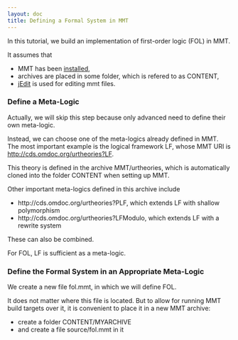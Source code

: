 ```yaml
---
layout: doc
title: Defining a Formal System in MMT
---
```


In this tutorial, we build an implementation of first-order logic (FOL) in MMT.

It assumes that

* MMT has been [installed](../../setup),
* archives are placed in some folder, which is refered to as CONTENT,
* [jEdit](../../applications/jedit) is used for editing mmt files.

### Define a Meta-Logic

Actually, we will skip this step because only advanced need to define their own meta-logic.

Instead, we can choose one of the meta-logics already defined in MMT.
The most important example is the logical framework LF, whose MMT URI is
http://cds.omdoc.org/urtheories?LF.

This theory is defined in the archive MMT/urtheories, which is automatically cloned into the folder CONTENT when setting up MMT.
<div class="detail">
Other important meta-logics defined in this archive include
<ul>
<li>http://cds.omdoc.org/urtheories?PLF, which extends LF with shallow polymorphism</li>
<li>http://cds.omdoc.org/urtheories?LFModulo, which extends LF with a rewrite system</li>
</ul>
These can also be combined.
</div>

For FOL, LF is sufficient as a meta-logic.

### Define the Formal System in an Appropriate Meta-Logic

We create a new file fol.mmt, in which we will define FOL.

It does not matter where this file is located.
But to allow for running MMT build targets over it, it is convenient to place it in a new MMT archive:

* create a folder CONTENT/MYARCHIVE
* and create a file source/fol.mmt in it

 
